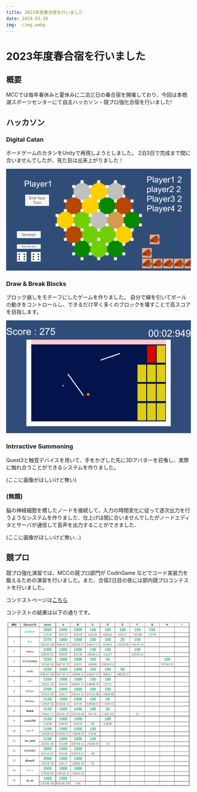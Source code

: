 ```yaml
---
title: 2023年度春合宿を行いました
date: 2024-03-26
img: ./img.webp
---
```

# 2023年度春合宿を行いました

## 概要

MCCでは毎年春休みと夏休みに二泊三日の春合宿を開催しており、今回は本栖湖スポーツセンターにて自主ハッカソン・競プロ強化合宿を行いました!

## ハッカソン

### Digital Catan

ボードゲームのカタンをUnityで再現しようとしました。
2泊3日で完成まで間に合いませんでしたが、見た目は出来上がりました！

![image](./digitalCatan.webp)

### Draw & Break Blocks

ブロック崩しをモチーフにしたゲームを作りました。
自分で線を引いてボールの動きをコントロールし、できるだけ早く多くのブロックを壊すことで高スコアを目指します。

![image](./drawBreak.webp)

### Intrractive Summoning

Quest3と触覚デバイスを用いて、手をかざした先に3Dアバターを召喚し、実際に触れ合うことができるシステムを作りました。

(ここに画像がほしいけど無い)

### (無題)

脳の神経細胞を模したノードを接続して，入力の時間変化に従って逐次出力を行うようなシステムを作りました．仕上げは間に合いませんでしたがノードエディタとサーバが通信して音声を出力することができました．

(ここに画像がほしいけど無い…)

## 競プロ

競プロ強化演習では、MCCの競プロ部門が CodinGame などでコード実装力を鍛えるための演習を行いました。また、合宿2日目の夜には部内競プロコンテストを行いました。

コンテストページは[こちら](https://mofecoder.com/contests/mccpc2023winter)

コンテストの結果は以下の通りです。

![コンテスト結果](./ranking.webp)
